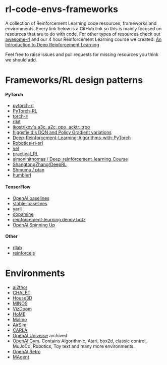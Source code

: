 # rl-code-envs-frameworks

A collection of Reinforcement Learning code resources, frameworks and environments. 
Every link below is a GitHub link so this is mainly focused on resources that are to do with code.
For other types of resources check out [awesome-rl](https://github.com/aikorea/awesome-rl) and our 
4 hour Reinforcement Learning course we created: [An Introduction to Deep Reinforcement Learning](https://github.com/aikorea/awesome-rl)

Feel free to raise issues and pull requests for missing resources you think we should add. 

# Frameworks/RL design patterns

#### PyTorch

- [pytorch-rl](https://github.com/navneet-nmk/pytorch-rl)
- [PyTorch-RL](https://github.com/Khrylx/PyTorch-RL)
- [torch-rl](https://github.com/lcswillems/torch-rl)
- [rlkit](https://github.com/vitchyr/rlkit)
- [ikostrikov's a3c, a2c, ppo, acktr, trpo](https://github.com/ikostrikov)
- [higgsfield's DQN and Policy Gradient variations](https://github.com/higgsfield)
- [Deep-Reinforcement-Learning-Algorithms-with-PyTorch](https://github.com/p-christ/Deep-Reinforcement-Learning-Algorithms-with-PyTorch)
- [Robotics-rl-srl](https://github.com/araffin/robotics-rl-srl)
- [vel](https://github.com/MillionIntegrals/vel)
- [practical_RL](https://github.com/yandexdataschool/Practical_RL)
- [simoninithomas / Deep_reinforcement_learning_Course](https://github.com/simoninithomas/Deep_reinforcement_learning_Course)
- [ShangtongZhang/DeepRL](https://github.com/ShangtongZhang/DeepRL)
- [Shmuma / ptan](https://github.com/Shmuma/ptan)
- [humblerl](https://github.com/piojanu/humblerl)

#### TensorFlow

- [OpenAI baselines](https://github.com/openai/baselines)
- [stable-baselines](https://github.com/hill-a/stable-baselines)
- [yarll](https://github.com/arnomoonens/yarll)
- [dopamine](https://github.com/google/dopamine)
- [reinforcement-learning denny britz](https://github.com/dennybritz/reinforcement-learning)
- [OpenAI Spinning Up](https://github.com/openai/spinningup)

#### Other

- [rllab](https://github.com/rll/rllab)
- [reinforcejs](https://github.com/karpathy/reinforcejs)

# Environments

- [ai2thor](https://github.com/allenai/ai2thor)
- [CHALET](https://github.com/clic-lab/chalet)
- [House3D](https://github.com/facebookresearch/house3d)
- [MINOS](https://github.com/minosworld/minos)
- [VizDoom](https://github.com/mwydmuch/ViZDoom)
- [HoME](https://github.com/HoME-Platform/home-platform)
- [Malmo](https://github.com/Microsoft/malmo)
- [AirSim](https://github.com/Microsoft/AirSim)
- [CARLA](https://github.com/carla-simulator/carla)
- [OpenAI Universe](https://github.com/openai/universe) archived
- [OpenAI Gym](https://github.com/openai/gym). Contains Algorithmic, Atari, box2d, classic control, 
MuJoCo, Robotics, Toy text and many more environments.
- [OpenAI Retro](https://github.com/openai/retro)
- [MAgent](https://github.com/geek-ai/MAgent)
